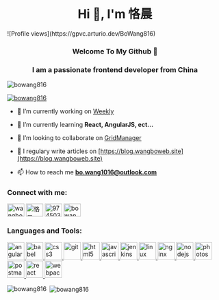 
<h1 align="center">Hi 👋, I'm 恪晨</h1> ![Profile views](https://gpvc.arturio.dev/BoWang816)

<h3 align="center"> Welcome To My Github 👋  </h3>

<h3 align="center">I am a passionate frontend developer from China</h3>
<p align="left"> <img src="https://komarev.com/ghpvc/?username=bowang816&label=Profile%20views&color=0e75b6&style=flat" alt="bowang816" /> </p>

<p align="left"> <a href="https://github.com/ryo-ma/github-profile-trophy"><img src="https://github-profile-trophy.vercel.app/?username=bowang816" alt="bowang816" /></a> </p>

- 🔭 I’m currently working on [Weekly](https://github.com/BoWang816/Weekly)

- 🌱 I’m currently learning **React, AngularJS, ect...**

- 👯 I’m looking to collaborate on [GridManager](https://github.com/baukh789/GridManager)

- 📝 I regulary write articles on [https://blog.wangboweb.site](https://blog.wangboweb.site)

- 📫 How to reach me **bo.wang1016@outlook.com**

<h3 align="left">Connect with me:</h3>
<p align="left">
<a href="https://codepen.io/wangbocode" target="blank"><img align="center" src="https://cdn.jsdelivr.net/npm/simple-icons@3.0.1/icons/codepen.svg" alt="wangbocode" height="30" width="40" /></a>
<a href="https://linkedin.com/in/恪晨" target="blank"><img align="center" src="https://cdn.jsdelivr.net/npm/simple-icons@3.0.1/icons/linkedin.svg" alt="恪晨" height="30" width="40" /></a>
<a href="https://stackoverflow.com/users/9745036" target="blank"><img align="center" src="https://cdn.jsdelivr.net/npm/simple-icons@3.0.1/icons/stackoverflow.svg" alt="9745036" height="30" width="40" /></a>
<a href="https://www.leetcode.com/bowang816" target="blank"><img align="center" src="https://cdn.jsdelivr.net/npm/simple-icons@3.0.1/icons/leetcode.svg" alt="bowang816" height="30" width="40" /></a>
</p>

<h3 align="left">Languages and Tools:</h3>
<p align="left"> <a href="https://angular.io" target="_blank"> <img src="https://devicons.github.io/devicon/devicon.git/icons/angularjs/angularjs-original.svg" alt="angularjs" width="40" height="40"/> </a> <a href="https://babeljs.io/" target="_blank"> <img src="https://www.vectorlogo.zone/logos/babeljs/babeljs-icon.svg" alt="babel" width="40" height="40"/> </a> <a href="https://www.w3schools.com/css/" target="_blank"> <img src="https://devicons.github.io/devicon/devicon.git/icons/css3/css3-original-wordmark.svg" alt="css3" width="40" height="40"/> </a> <a href="https://git-scm.com/" target="_blank"> <img src="https://www.vectorlogo.zone/logos/git-scm/git-scm-icon.svg" alt="git" width="40" height="40"/> </a> <a href="https://www.w3.org/html/" target="_blank"> <img src="https://devicons.github.io/devicon/devicon.git/icons/html5/html5-original-wordmark.svg" alt="html5" width="40" height="40"/> </a> <a href="https://developer.mozilla.org/en-US/docs/Web/JavaScript" target="_blank"> <img src="https://devicons.github.io/devicon/devicon.git/icons/javascript/javascript-original.svg" alt="javascript" width="40" height="40"/> </a> <a href="https://www.jenkins.io" target="_blank"> <img src="https://www.vectorlogo.zone/logos/jenkins/jenkins-icon.svg" alt="jenkins" width="40" height="40"/> </a> <a href="https://www.linux.org/" target="_blank"> <img src="https://devicons.github.io/devicon/devicon.git/icons/linux/linux-original.svg" alt="linux" width="40" height="40"/> </a> <a href="https://www.nginx.com" target="_blank"> <img src="https://devicons.github.io/devicon/devicon.git/icons/nginx/nginx-original.svg" alt="nginx" width="40" height="40"/> </a> <a href="https://nodejs.org" target="_blank"> <img src="https://devicons.github.io/devicon/devicon.git/icons/nodejs/nodejs-original-wordmark.svg" alt="nodejs" width="40" height="40"/> </a> <a href="https://www.photoshop.com/en" target="_blank"> <img src="https://devicons.github.io/devicon/devicon.git/icons/photoshop/photoshop-plain.svg" alt="photoshop" width="40" height="40"/> </a> <a href="https://postman.com" target="_blank"> <img src="https://www.vectorlogo.zone/logos/getpostman/getpostman-icon.svg" alt="postman" width="40" height="40"/> </a> <a href="https://reactjs.org/" target="_blank"> <img src="https://devicons.github.io/devicon/devicon.git/icons/react/react-original-wordmark.svg" alt="react" width="40" height="40"/> </a> <a href="https://webpack.js.org" target="_blank"> <img src="https://devicons.github.io/devicon/devicon.git/icons/webpack/webpack-original.svg" alt="webpack" width="40" height="40"/> </a> </p>

<p><img align="left" src="https://github-readme-stats.vercel.app/api/top-langs?username=bowang816&show_icons=true&locale=en&layout=compact" alt="bowang816" /></p>

<p>&nbsp;<img align="center" src="https://github-readme-stats.vercel.app/api?username=bowang816&show_icons=true&locale=en" alt="bowang816" /></p>

